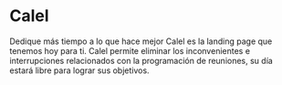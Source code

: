 # Calel

Dedique más tiempo a lo que hace mejor Calel es la landing page que tenemos hoy para ti. Calel permite eliminar los inconvenientes e interrupciones relacionados con la programación de reuniones, su día estará libre para lograr sus objetivos.